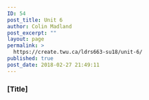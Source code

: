 ```yaml
---
ID: 54
post_title: Unit 6
author: Colin Madland
post_excerpt: ""
layout: page
permalink: >
  https://create.twu.ca/ldrs663-su18/unit-6/
published: true
post_date: 2018-02-27 21:49:11
---
```

### [Title]